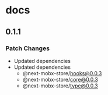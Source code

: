 # docs

## 0.1.1

### Patch Changes

- Updated dependencies
- Updated dependencies
  - @next-mobx-store/hooks@0.0.3
  - @next-mobx-store/core@0.0.3
  - @next-mobx-store/type@0.0.3
